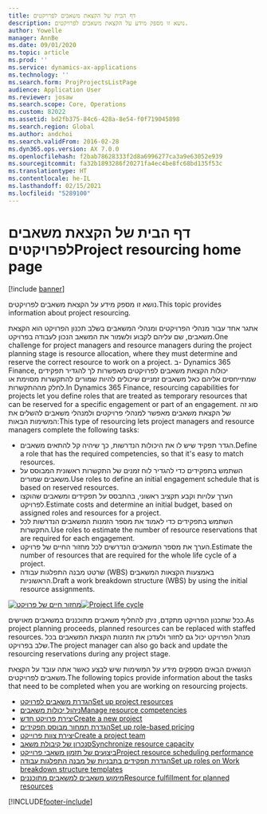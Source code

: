 ```yaml
---
title: דף הבית של הקצאת משאבים לפרויקטים
description: נושא זו מספק מידע על הקצאת משאבים לפרויקטים.
author: Yowelle
manager: AnnBe
ms.date: 09/01/2020
ms.topic: article
ms.prod: ''
ms.service: dynamics-ax-applications
ms.technology: ''
ms.search.form: ProjProjectsListPage
audience: Application User
ms.reviewer: josaw
ms.search.scope: Core, Operations
ms.custom: 82022
ms.assetid: bd2fb375-84c6-428a-8e54-f0f719045898
ms.search.region: Global
ms.author: andchoi
ms.search.validFrom: 2016-02-28
ms.dyn365.ops.version: AX 7.0.0
ms.openlocfilehash: f2bab78628333f2d8a6996277ca3a9e63052e939
ms.sourcegitcommit: fa32b1893286f20271fa4ec4be8fc68bd135f53c
ms.translationtype: HT
ms.contentlocale: he-IL
ms.lasthandoff: 02/15/2021
ms.locfileid: "5289100"
---
```

# <a name="project-resourcing-home-page"></a><span data-ttu-id="0125a-103">דף הבית של הקצאת משאבים לפרויקטים</span><span class="sxs-lookup"><span data-stu-id="0125a-103">Project resourcing home page</span></span>

[!include [banner](../includes/banner.md)]

<span data-ttu-id="0125a-104">נושא זו מספק מידע על הקצאת משאבים לפרויקטים.</span><span class="sxs-lookup"><span data-stu-id="0125a-104">This topic provides information about project resourcing.</span></span>

<span data-ttu-id="0125a-105">אתגר אחד עבור מנהלי הפרויקטים ומנהלי המשאבים בשלב תכנון הפרויקט הוא הקצאת משאבים, שם עליהם לקבוע ולשמור את המשאב הנכון לעבודה בפרויקט.</span><span class="sxs-lookup"><span data-stu-id="0125a-105">One challenge for project managers and resource managers during the project planning stage is resource allocation, where they must determine and reserve the correct resource to work on a project.</span></span> <span data-ttu-id="0125a-106">ב- Dynamics 365 Finance, יכולות הקצאת משאבים לפרויקטים מאפשרות לך להגדיר תפקידים שמתייחסים אליהם כאל משאבים זמניים שיכולים להיות שמורים להתקשרות מסוימת או לחלק מההתקשרות.</span><span class="sxs-lookup"><span data-stu-id="0125a-106">In Dynamics 365 Finance, resourcing capabilities for projects let you define roles that are treated as temporary resources that can be reserved for a specific engagement or part of an engagement.</span></span> <span data-ttu-id="0125a-107">סוג זה של הקצאת משאבים מאפשר למנהלי פרויקטים ולמנהלי משאבים להשלים את המשימות הבאות:</span><span class="sxs-lookup"><span data-stu-id="0125a-107">This type of resourcing lets project managers and resource managers complete the following tasks:</span></span>

- <span data-ttu-id="0125a-108">הגדר תפקיד שיש לו את היכולות הנדרשות, כך שיהיה קל להתאים משאבים.</span><span class="sxs-lookup"><span data-stu-id="0125a-108">Define a role that has the required competencies, so that it's easy to match resources.</span></span>
- <span data-ttu-id="0125a-109">השתמש בתפקידים כדי להגדיר לוח זמנים של התקשרות ראשונית המבוסס על משאבים שמורים.</span><span class="sxs-lookup"><span data-stu-id="0125a-109">Use roles to define an initial engagement schedule that is based on reserved resources.</span></span>
- <span data-ttu-id="0125a-110">הערך עלויות וקבע תקציב ראשוני, בהתבסס על תפקידים ומשאבים שהוקצו לפרויקט.</span><span class="sxs-lookup"><span data-stu-id="0125a-110">Estimate costs and determine an initial budget, based on assigned roles and resources for a project.</span></span>
- <span data-ttu-id="0125a-111">השתמש בתפקידים כדי לאמוד את מספר הזמנות המשאבים הנדרשות לכל התקשרות.</span><span class="sxs-lookup"><span data-stu-id="0125a-111">Use roles to estimate the number of resource reservations that are required for each engagement.</span></span>
- <span data-ttu-id="0125a-112">הערך את מספר המשאבים הנדרשים לכל מחזור החיים של פרויקט.</span><span class="sxs-lookup"><span data-stu-id="0125a-112">Estimate the number of resources that are required for the whole life cycle of a project.</span></span>
- <span data-ttu-id="0125a-113">שרטט מבנה התפלגות עבודה (WBS) באמצעות הקצאות המשאבים הראשוניות.</span><span class="sxs-lookup"><span data-stu-id="0125a-113">Draft a work breakdown structure (WBS) by using the initial resource assignments.</span></span>

<span data-ttu-id="0125a-114">[![מחזור חיים של פרויקט](./media/projectresourcing02-1024x812.jpg)](./media/projectresourcing02.jpg)</span><span class="sxs-lookup"><span data-stu-id="0125a-114">[![Project life cycle](./media/projectresourcing02-1024x812.jpg)](./media/projectresourcing02.jpg)</span></span>

<span data-ttu-id="0125a-115">ככל שתכנון הפרויקט מתקדם, ניתן להחליף משאבים מתוכננים במשאבים מאוישים.</span><span class="sxs-lookup"><span data-stu-id="0125a-115">As project planning proceeds, planned resources can be replaced with staffed resources.</span></span> <span data-ttu-id="0125a-116">מנהל הפרויקט יכול גם לחזור ולעדכן את הזמנות הקצאת המשאבים בכל שלב בפרויקט.</span><span class="sxs-lookup"><span data-stu-id="0125a-116">The project manager can also go back and update the resourcing reservations during any project stage.</span></span>

<span data-ttu-id="0125a-117">הנושאים הבאים מספקים מידע על המשימות שיש לבצע כאשר אתה עובד על הקצאת משאבים לפרויקטים.</span><span class="sxs-lookup"><span data-stu-id="0125a-117">The following topics provide information about the tasks that need to be completed when you are working on resourcing projects.</span></span>

- [<span data-ttu-id="0125a-118">הגדרת משאבים לפרויקט</span><span class="sxs-lookup"><span data-stu-id="0125a-118">Set up project resources</span></span>](set-up-project-resources.md)
- [<span data-ttu-id="0125a-119">ניהול יכולות משאבים</span><span class="sxs-lookup"><span data-stu-id="0125a-119">Manage resource competencies</span></span>](manage-resource-competencies.md)
- [<span data-ttu-id="0125a-120">יצירת פרויקט חדש</span><span class="sxs-lookup"><span data-stu-id="0125a-120">Create a new project</span></span>](create-new-project.md)
- [<span data-ttu-id="0125a-121">הגדרת תמחור מבוסס תפקידים</span><span class="sxs-lookup"><span data-stu-id="0125a-121">Set up role-based pricing</span></span>](set-up-role-based-pricing.md)
- [<span data-ttu-id="0125a-122">יצירת צוות פרוייקט</span><span class="sxs-lookup"><span data-stu-id="0125a-122">Create a project team</span></span>](create-project-team.md)
- [<span data-ttu-id="0125a-123">סנכרון של קיבולת משאב</span><span class="sxs-lookup"><span data-stu-id="0125a-123">Synchronize resource capacity</span></span>](synchronize-resource-capacity.md)
- [<span data-ttu-id="0125a-124">ביצועים של תזמון משאבי פרוייקט</span><span class="sxs-lookup"><span data-stu-id="0125a-124">Project resource scheduling performance</span></span>](project-scheduling-performance.md)
- [<span data-ttu-id="0125a-125">הגדרת תפקידים בתבניות של מבנה התפלגות עבודה</span><span class="sxs-lookup"><span data-stu-id="0125a-125">Set up roles on Work breakdown structure templates</span></span>](set-up-roles-wbs-template.md)
- [<span data-ttu-id="0125a-126">מימוש משאבים למשאבים מתוכננים</span><span class="sxs-lookup"><span data-stu-id="0125a-126">Resource fulfillment for planned resources</span></span>](resource-fulfillment-planned-resources.md)


[!INCLUDE[footer-include](../includes/footer-banner.md)]